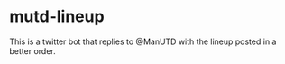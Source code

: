 # mutd-lineup

This is a twitter bot that replies to @ManUTD with the lineup posted in a better order.
